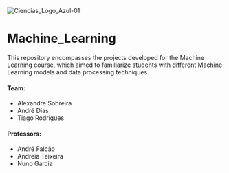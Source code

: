 ![Ciencias_Logo_Azul-01](https://user-images.githubusercontent.com/106987072/228209396-a8737601-f28f-486e-8566-918709663369.png)


# Machine_Learning
This repository encompasses the projects developed for the Machine Learning course, which aimed to familiarize students with different Machine Learning models and data processing techniques.


#### Team:
- Alexandre Sobreira
- André Dias
- Tiago Rodrigues

#### Professors: 
- André Falcão
- Andreia Teixeira
- Nuno Garcia
